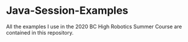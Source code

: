 # Java-Session-Examples

All the examples I use in the 2020 BC High Robotics Summer Course are contained in this repository.
